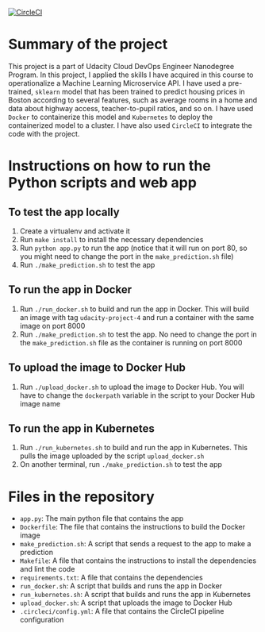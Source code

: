 [![CircleCI](https://dl.circleci.com/status-badge/img/gh/waleed-alfaifi/project-ml-microservice-kubernetes/tree/main.svg?style=svg)](https://dl.circleci.com/status-badge/redirect/gh/waleed-alfaifi/project-ml-microservice-kubernetes/tree/main)

# Summary of the project

This project is a part of Udacity Cloud DevOps Engineer Nanodegree Program. In this project, I applied the skills I have acquired in this course to operationalize a Machine Learning Microservice API. I have used a pre-trained, `sklearn` model that has been trained to predict housing prices in Boston according to several features, such as average rooms in a home and data about highway access, teacher-to-pupil ratios, and so on. I have used `Docker` to containerize this model and `Kubernetes` to deploy the containerized model to a cluster. I have also used `CircleCI` to integrate the code with the project.

# Instructions on how to run the Python scripts and web app

## To test the app locally

1. Create a virtualenv and activate it
2. Run `make install` to install the necessary dependencies
3. Run `python app.py` to run the app (notice that it will run on port 80, so you might need to change the port in the `make_prediction.sh` file)
4. Run `./make_prediction.sh` to test the app

## To run the app in Docker

1. Run `./run_docker.sh` to build and run the app in Docker. 
This will build an image with tag `udacity-project-4` and run a container with the same image on port 8000
2. Run `./make_prediction.sh` to test the app. No need to change the port in the `make_prediction.sh` file as the container is running on port 8000

## To upload the image to Docker Hub

1. Run `./upload_docker.sh` to upload the image to Docker Hub. You will have to change the `dockerpath` variable in the script to your Docker Hub image name

## To run the app in Kubernetes

1. Run `./run_kubernetes.sh` to build and run the app in Kubernetes. This pulls the image uploaded by the script `upload_docker.sh`
2. On another terminal, run `./make_prediction.sh` to test the app



# Files in the repository

- `app.py`: The main python file that contains the app
- `Dockerfile`: The file that contains the instructions to build the Docker image
- `make_prediction.sh`: A script that sends a request to the app to make a prediction
- `Makefile`: A file that contains the instructions to install the dependencies and lint the code
- `requirements.txt`: A file that contains the dependencies
- `run_docker.sh`: A script that builds and runs the app in Docker
- `run_kubernetes.sh`: A script that builds and runs the app in Kubernetes
- `upload_docker.sh`: A script that uploads the image to Docker Hub
- `.circleci/config.yml`: A file that contains the CircleCI pipeline configuration

